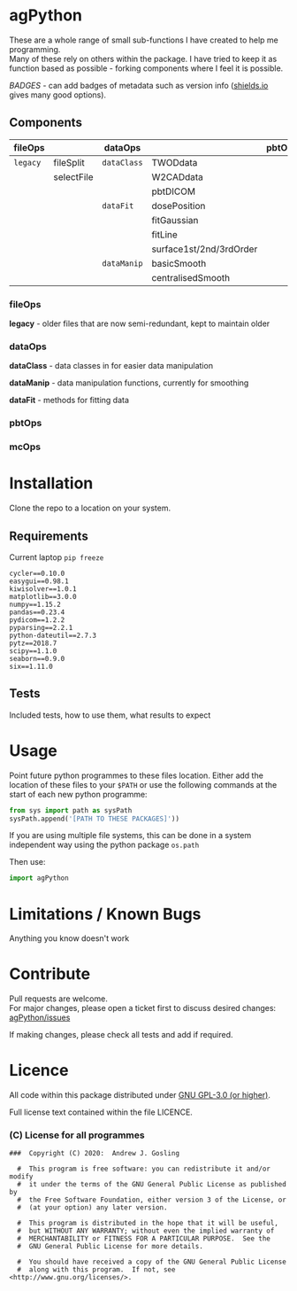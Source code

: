 # agPython

These are a whole range of small sub-functions I have created to help me programming.  
Many of these rely on others within the package.  I have tried to keep it as function based as possible - forking components where I feel it is possible.

*BADGES* - can add badges of metadata such as version info  ([shields.io](https://shields.io/) gives many good options).

## Components

| fileOps | | dataOps | | pbtOps  | |  mcOps  | |
| --- | --- | --- | --- | --- | --- | --- | --- |
| `legacy`| fileSplit | `dataClass` | TWODdata | | | | TPStoMC |
| | selectFile | | W2CADdata | | | | |
| | | | pbtDICOM | | | | |
| | | `dataFit` | dosePosition | | | | |
| | | | fitGaussian | | | | |
| | | | fitLine | | | | |
| | | | surface1st/2nd/3rdOrder| | | | |
| | | `dataManip` | basicSmooth| | | | |
| | | | centralisedSmooth| | | | |

###  fileOps

**legacy** -
older files that are now semi-redundant, kept to maintain older

###  dataOps

**dataClass**  -
data classes in for easier data manipulation

**dataManip** -
data manipulation functions, currently for smoothing

**dataFit** -
methods for fitting data

###  pbtOps

### mcOps

# Installation

Clone the repo to a location on your system.

## Requirements

Current laptop `pip freeze`

```
cycler==0.10.0
easygui==0.98.1
kiwisolver==1.0.1
matplotlib==3.0.0
numpy==1.15.2
pandas==0.23.4
pydicom==1.2.2
pyparsing==2.2.1
python-dateutil==2.7.3
pytz==2018.7
scipy==1.1.0
seaborn==0.9.0
six==1.11.0
```

## Tests

Included tests, how to use them, what results to expect

# Usage

Point future python programmes to these files location.  Either add the location of these files to your `$PATH` or use the following commands at the start of each new python programme:

``` python
from sys import path as sysPath
sysPath.append('[PATH TO THESE PACKAGES]'))
```

If you are using multiple file systems, this can be done in a system independent way using the python package `os.path`

Then use:

```python
import agPython
```

# Limitations / Known Bugs

Anything you know doesn't work

# Contribute

Pull requests are welcome.  
For major changes, please open a ticket first to discuss desired changes:  [agPython/issues](http://github.com/agosling/agPython/issues)

If making changes, please check all tests and add if required.

# Licence

All code within this package distributed under [GNU GPL-3.0 (or higher)](https://opensource.org/licenses/GPL-3.0).

Full license text contained within the file LICENCE.

###  (C) License for all programmes

```
###  Copyright (C) 2020:  Andrew J. Gosling

  #  This program is free software: you can redistribute it and/or modify
  #  it under the terms of the GNU General Public License as published by
  #  the Free Software Foundation, either version 3 of the License, or
  #  (at your option) any later version.

  #  This program is distributed in the hope that it will be useful,
  #  but WITHOUT ANY WARRANTY; without even the implied warranty of
  #  MERCHANTABILITY or FITNESS FOR A PARTICULAR PURPOSE.  See the
  #  GNU General Public License for more details.

  #  You should have received a copy of the GNU General Public License
  #  along with this program.  If not, see <http://www.gnu.org/licenses/>.
```
